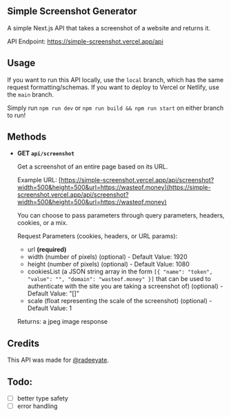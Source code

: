 ## Simple Screenshot Generator

A simple Next.js API that takes a screenshot of a website and returns it.

API Endpoint: https://simple-screenshot.vercel.app/api

## Usage

If you want to run this API locally, use the `local` branch, which has the same request formatting/schemas. If you want to deploy to Vercel or Netlify, use the `main` branch.

Simply run `npm run dev` or `npm run build && npm run start` on either branch to run!

## Methods

- **GET `api/screenshot`**

  Get a screenshot of an entire page based on its URL.

  Example URL: [https://simple-screenshot.vercel.app/api/screenshot?width=500&height=500&url=https://wasteof.money](https://simple-screenshot.vercel.app/api/screenshot?width=500&height=500&url=https://wasteof.money)

  You can choose to pass parameters through query parameters, headers, cookies, or a mix.

  Request Parameters (cookies, headers, or URL params):

  - url **(required)**
  - width (number of pixels) (optional) - Default Value: 1920
  - height (number of pixels) (optional) - Default Value: 1080
  - cookiesList (a JSON string array in the form `[{ "name": "token", "value": "", "domain": "wasteof.money" }]` that can be used to authenticate with the site you are taking a screenshot of) (optional) - Default Value: "[]"
  - scale (float representing the scale of the screenshot) (optional) - Default Value: 1

  Returns:
  a jpeg image response

## Credits

This API was made for [@radeeyate](https://github.com/radeeyate).

## Todo:

- [ ] better type safety
- [ ] error handling
